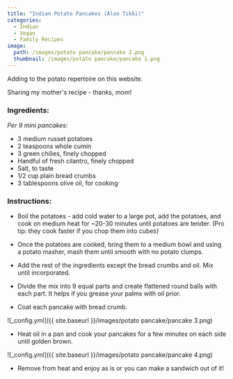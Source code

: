 ```yaml
---
title: "Indian Potato Pancakes (Aloo Tikki)"
categories:
  - Indian
  - Vegan
  - Family Recipes
image:
  path: /images/potato pancake/pancake 2.png
  thumbnail: /images/potato pancake/pancake 1.png
---
```


Adding to the potato repertoire on this website.

Sharing my mother's recipe - thanks, mom!

### Ingredients:

_Per 9 mini pancakes:_

* 3 medium russet potatoes
* 2 teaspoons whole cumin
* 3 green chilies, finely chopped
* Handful of fresh cilantro, finely chopped
* Salt, to taste
* 1/2 cup plain bread crumbs
* 3 tablespoons olive oil, for cooking

### Instructions:

* Boil the potatoes - add cold water to a large pot, add the potatoes, and cook on medium heat for ~20-30 minutes until potatoes are tender. (Pro tip: they cook faster if you chop them into cubes)

* Once the potatoes are cooked, bring them to a medium bowl and using a potato masher, mash them until smooth with no potato clumps. 

* Add the rest of the ingredients except the bread crumbs and oil. Mix until incorporated. 

* Divide the mix into 9 equal parts and create flattened round balls with each part. It helps if you grease your palms with oil prior.

* Coat each pancake with bread crumb.

![_config.yml]({{ site.baseurl }}/images/potato pancake/pancake 3.png)

* Heat oil in a pan and cook your pancakes for a few minutes on each side until golden brown. 

![_config.yml]({{ site.baseurl }}/images/potato pancake/pancake 4.png)

* Remove from heat and enjoy as is or you can make a sandwich out of it!
